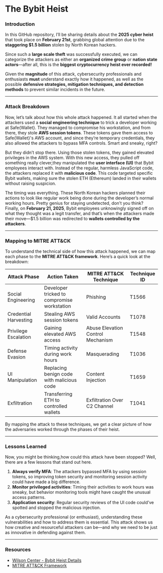 # **The Bybit Heist**

### **Introduction**
In this GitHub repository, I’ll be sharing details about the **2025 cyber heist** that took place on **February 21st**, grabbing global attention due to the **staggering $1.5 billion** stolen by North Korean hackers.

Since such a **large scale theft** was successfully executed, we can categorize the attackers as either an **organized crime group** or **nation state actors**—after all, this is the **biggest cryptocurrency heist ever recorded!**  

Given the **magnitude** of this attack, cybersecurity professionals and enthusiasts **must** understand exactly how it happened, as well as the possible **defensive strategies, mitigation techniques, and detection methods** to prevent similar incidents in the future.

---

### **Attack Breakdown**

Now, let’s talk about how this whole attack happened. It all started when the attackers used a **social engineering technique** to trick a developer working at Safe{Wallet}. They managed to compromise his workstation, and from there, they stole **AWS session tokens**. These tokens gave them access to Safe{Wallet}'s AWS account, and since they’re temporary credentials, they also allowed the attackers to bypass MFA controls. Smart and sneaky, right?

But they didn’t stop there. Using those stolen tokens, they gained elevated privileges in the AWS system. With this new access, they pulled off something really clever,they manipulated the **user interface (UI)** that Bybit employees interact with. Instead of the regular, harmless JavaScript code, the attackers replaced it with **malicious code**. This code targeted specific Bybit wallets, making sure the stolen ETH (Ethereum) landed in their wallets without raising suspicion.

The timing was everything. These North Korean hackers planned their actions to look like regular work being done during the developer’s normal working hours. Pretty genius for staying undetected, don’t you think? Finally, on **February 21, 2025**, Bybit employees unknowingly signed off on what they thought was a legit transfer, and that’s when the attackers made their move—$1.5 billion was redirected to **wallets controlled by the attackers**.

---

### **Mapping to MITRE ATT&CK**

To understand the technical side of how this attack happened, we can map each phase to the **MITRE ATT&CK framework**. Here’s a quick look at the breakdown:

| **Attack Phase**         | **Action Taken**                          | **MITRE ATT&CK Technique**        | **Technique ID** |
|---------------------------|-------------------------------------------|------------------------------------|------------------|
| Social Engineering        | Developer tricked to compromise workstation | Phishing                          | T1566            |
| Credential Harvesting     | Stealing AWS session tokens              | Valid Accounts                    | T1078            |
| Privilege Escalation      | Gaining elevated AWS access              | Abuse Elevation Control Mechanism | T1548            |
| Defense Evasion           | Timing activity during work hours        | Masquerading                      | T1036            |
| UI Manipulation           | Replacing benign code with malicious code | Content Injection                 | T1659            |
| Exfiltration              | Transferring ETH to controlled wallets   | Exfiltration Over C2 Channel      | T1041            |

By mapping the attack to these techniques, we get a clear picture of how the adversaries worked through the phases of their heist.

---

### **Lessons Learned**

Now, you might be thinking,how could this attack have been stopped? Well, there are a few lessons that stand out here.

1. **Always verify MFA**: The attackers bypassed MFA by using session tokens, so improving token security and monitoring session activity could have made a big difference.
2. **Monitor privileged activities**: Timing their activities to work hours was sneaky, but behavior monitoring tools might have caught the unusual access patterns.
3. **Application security**: Regular security reviews of the UI code could’ve spotted and stopped the malicious injection.

As a cybersecurity professional (or enthusiast), understanding these vulnerabilities and how to address them is essential. This attack shows us how creative and resourceful attackers can be—and why we need to be just as innovative in defending against them.

---

### **Resources**

- [Wilson Center - Bybit Heist Details](https://www.wilsoncenter.org/article/bybit-heist-what-happened-what-now)
- [MITRE ATT&CK Framework](https://attack.mitre.org/)
